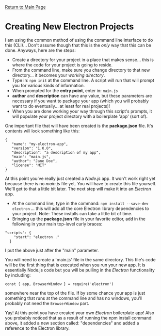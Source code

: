 [Return to Main Page](https://github.com/OrvilleChomer/electronjs-experiments)

# Creating New Electron Projects

I am using the common method of using the command line interface to do this (CLI)... Don't assume though that this is the *only* way that this can be done. Anyways, here are the steps:
- Create a directory for your project in a place that makes sense... this is where the code for your project is going to reside.
- From the command line, make sure you change directory to that new directory... it becomes your *working directory*.
- Type in:   `npm init` at the command line.  A script will run that will prompt you for various kinds of information.
- When prompted for the **entry point**, enter in: `main.js`
- **author** and **description** can have any value, but these parameters are necessary if you want to package your app (which you will probably want to do eventually... at least for real projects)!
- When you are done working your way through this script's prompts, it will populate your project directory with a boilerplate 'app' (sort of).

One important file that will have been created is the **package.json** file.
It's contents will look something like this:
```
{
   "name": "my-electron-app",
   "version": "1.0.0",
   "description": "a description of my app",
   "main": "main.js",
   "author": "Jane Doe",
   "license": "MIT"
}
```
At this point you've really just created a *Node.js* app. It won't work right yet because there is no *main.js* file yet. You will have to create this file yourself.  We'll get to that a little bit later. 
The next step will make it into an *Electron* app.
- At the command line, type in the command: `npm install --save-dev electron`  ... this will add all the core Electron library dependencies to your project.  Note: These installs can take a little bit of time.
- Bringing up the **package.json** file in your favorite editor, add in the following in your main top-level curly braces:
```
"scripts": {
    "start": "electron ."
  }
```
I put the above just after the "main" parameter.

You will need to create a 'main.js' file in the same directory. This file's code will be the first thing that is executed when you run your new app.
It is essentially Node.js code but you will be pulling in the *Electron* functionality by including:
```
const { app, BrowserWindow } = require('electron')
``` 
somewhere near the top of the file.  If by some chance your app is just something that runs at the command line and has no windows, you'll
probably not need the `BrowserWindow` part.

Yay! At this point you have created your own *Electron* boilerplate app! Also you probably noticed that as a result of running the npm install command above, it added a new section called: "dependencies" and added a reference to the Electron library.
